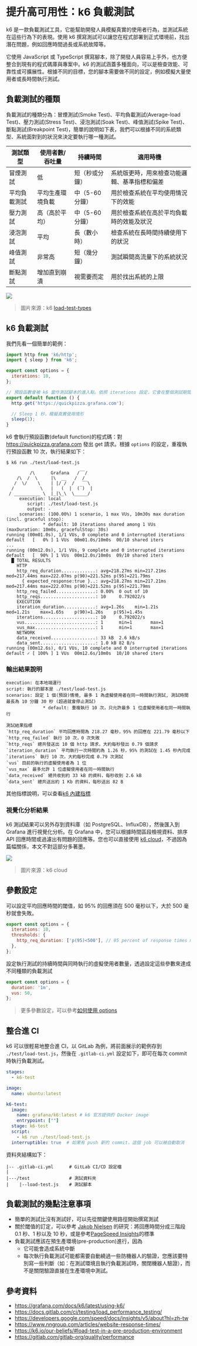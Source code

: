 # 提升高可用性：k6 負載測試

k6 是一款負載測試工具，它能幫助開發人員模擬真實的使用者行為，並測試系統在這些行為下的表現。使用 k6 撰寫測試可以讓您在程式部署到正式環境前，找出潛在問題，例如回應時間過長或系統故障等。

它使用 JavaScript 或 TypeScript 撰寫腳本，除了開發人員容易上手外，也方便整合到現有的程式碼庫與專案中。k6 的測試涵蓋多種面向，可以是檢查效能、可靠性或可擴展性。根據不同的目標，您的腳本需要做不同的設定，例如模擬大量使用者或長時間執行測試。

## 負載測試的種類

負載測試的種類分為：冒煙測試(Smoke Test)、平均負載測試(Average-load Test)、壓力測試(Stress Test)、浸泡測試(Soak Test)、峰值測試(Spike Test)、斷點測試(Breakpoint Test)，簡單的說明如下表，我們可以根據不同的系統類型、系統面對到的狀況來決定要執行哪一種測試。

| 測試類型 | 使用者數/吞吐量 | 持續時間 | 適用時機 |
|----------|----------------|---------|---------|
| 冒煙測試 | 低 | 短（秒或分鐘） | 系統版更時，用來檢查功能邏輯、基準指標和偏差 |
| 平均負載測試 | 平均生產環境負載 | 中（5-60分鐘） | 用於檢查系統在平均使用情況下的效能 |
| 壓力測試 | 高（高於平均） | 中（5-60分鐘） | 用於檢查系統在高於平均負載時的效能及狀況 |
| 浸泡測試 | 平均 | 長（數小時） | 檢查系統在長時間持續使用下的狀況 |
| 峰值測試 | 非常高 | 短（幾分鐘） | 測試瞬間高流量下的系統狀況 |
| 斷點測試 | 增加直到崩潰 | 視需要而定 | 用於找出系統的上限 |

![](https://grafana.com/media/docs/k6-oss/chart-load-test-types-overview.png?w=900)
> 圖片來源：k6 [load-test-types](https://grafana.com/load-testing/types-of-load-testing/)

## k6 負載測試

我們先看一個簡單的範例：

``` javascript
import http from 'k6/http';
import { sleep } from 'k6';

export const options = {
  iterations: 10,
};

// 預設函數會被 k6 當作測試腳本的進入點。依照 iterations 設定，它會在整個測試期間重複執行 10 次。
export default function () {
  http.get('https://quickpizza.grafana.com');

  // Sleep 1 秒，模擬真實使用情形
  sleep(1);
}
```

k6 會執行預設函數(default function)的程式碼：對 https://quickpizza.grafana.com 發出 get 請求。根據 `options` 的設定，重複執行預設函數 10 次，執行結果如下：

``` console
$ k6 run ./test/load-test.js

         /\      Grafana   /‾‾/  
    /\  /  \     |\  __   /  /   
   /  \/    \    | |/ /  /   ‾‾\ 
  /          \   |   (  |  (‾)  |
 / __________ \  |_|\_\  \_____/ 
     execution: local
        script: ./test/load-test.js
        output: -
     scenarios: (100.00%) 1 scenario, 1 max VUs, 10m30s max duration (incl. graceful stop):
              * default: 10 iterations shared among 1 VUs (maxDuration: 10m0s, gracefulStop: 30s)
running (00m01.0s), 1/1 VUs, 0 complete and 0 interrupted iterations
default   [   0% ] 1 VUs  00m01.0s/10m0s  00/10 shared iters
...
running (00m12.0s), 1/1 VUs, 9 complete and 0 interrupted iterations
default   [  90% ] 1 VUs  00m12.0s/10m0s  09/10 shared iters
  █ TOTAL RESULTS 
    HTTP
    http_req_duration.............: avg=218.27ms min=217.21ms med=217.44ms max=222.07ms p(90)=221.52ms p(95)=221.79ms
      { expected_response:true }..: avg=218.27ms min=217.21ms med=217.44ms max=222.07ms p(90)=221.52ms p(95)=221.79ms
    http_req_failed...............: 0.00%  0 out of 10
    http_reqs.....................: 10     0.792022/s
    EXECUTION
    iteration_duration............: avg=1.26s    min=1.21s    med=1.21s    max=1.65s    p(90)=1.26s    p(95)=1.45s   
    iterations....................: 10     0.792022/s
    vus...........................: 1      min=1       max=1
    vus_max.......................: 1      min=1       max=1
    NETWORK
    data_received.................: 33 kB  2.6 kB/s
    data_sent.....................: 1.0 kB 82 B/s
running (00m12.6s), 0/1 VUs, 10 complete and 0 interrupted iterations
default ✓ [ 100% ] 1 VUs  00m12.6s/10m0s  10/10 shared iters
```

### 輸出結果說明

``` unset
execution: 在本地端運行
script: 執行的腳本是 ./test/load-test.js
scenarios: 設定 1 個(預設)情境, 最多 1 為虛擬使用者在同一時間執行測試, 測試時間最長為 10 分鐘 30 秒 (超過就會停止測試)
              * default: 重複執行 10 次，只允許最多 1 位虛擬使用者在同一時間執行

測試結果指標
`http_req_duration` 平均回應時間為 218.27 毫秒，95% 的回應在 221.79 毫秒以下
`http_req_failed` 執行 10 次，0 次失敗
`http_reqs` 總共發送出 10 個 http 請求，大約每秒發出 0.79 個請求
`iteration_duration` 平均執行一次時間約為 1.26 秒，95% 的測試在 1.45 秒內完成
`iterations` 執行 10 次，大約每秒完成 0.79 次測試
`vus` 目前的執行的虛擬使用者為 1 位
`vus_max` 最多允許 1 位虛擬使用者在同一時間執行
`data_received` 總共收到約 33 kB 的資料，每秒收到 2.6 kB
`data_sent` 總共送出約 1 Kb 的資料，每秒送出 82 B
```

其他指標說明，可以查看[k6 內建指標](https://grafana.com/docs/k6/latest/using-k6/metrics/reference/)

### 視覺化分析結果

k6 測試結果可以另外存到資料庫（如 PostgreSQL、InfluxDB），然後匯入到 Grafana 進行視覺化分析。在 Grafana 中，您可以根據時間區段檢視資料、排序 API 回應時間或過濾出有問題的回應等。您也可以直接使用 [k6 cloud](https://grafana.com/products/cloud/k6/)，不過因為篇幅關係，本文不對這部分多著墨。

![](https://grafana.com/media/products/k6-cloud/run-cloud-tests.png?w=450)
> 圖片來源：k6 cloud

## 參數設定

可以設定平均回應時間的閾值，如 95% 的回應須在 500 毫秒以下，大於 500 毫秒就會失敗。

``` javascript
export const options = {
  iterations: 10,
  thresholds: {
    http_req_duration: ['p(95)<500'], // 95 percent of response times must be below 500ms
  },
};
```

設定執行測試的持續時間與同時執行的虛擬使用者數量，透過設定這些參數來達成不同種類的負載測試

``` javascript
export const options = {
  duration: '1m',
  vus: 50,
};
```

> 更多參數設定，可以參考[如何使用 options](https://grafana.com/docs/k6/latest/using-k6/k6-options/how-to/)

## 整合進 CI

k6 可以很輕易地整合進 CI，以 GitLab 為例，將前面展示的範例存到 `./test/load-test.js`，然後在 `.gitlab-ci.yml` 設定如下，即可在每次 commit 時執行負載測試。

``` yaml
stages:
  - k6-test

image:
  name: ubuntu:latest

k6-test:
  image:
    name: grafana/k6:latest # k6 官方提供的 Docker image
    entrypoint: [""]
  stage: k6-test
  script: 
    - k6 run ./test/load-test.js
  interruptible: true  # 如果有 push 新的 commit，這個 job 可以被自動取消

```

資料夾結構如下：

``` unset
|-- .gitlab-ci.yml      # GitLab CI/CD 設定檔
|
|---/test               # 測試資料夾
|    |--load-test.js    # 測試腳本
```

## 負載測試的幾點注意事項

- 簡單的測試比沒有測試好，可以先從關鍵使用路徑開始撰寫測試
- 關於閾值的訂定，可以參考 [Jakob Nielsen](https://www.nngroup.com/articles/website-response-times/) 的研究：將回應時間分成三階段 0.1 秒、1 秒以及 10 秒，或是參考[PageSpeed Insights](https://developers.google.com/speed/docs/insights/v5/about?hl=zh-tw)的標準
- 負載測試應該在預生產環境(pre-production)進行，因為
  - 它可能會造成系統中斷
  - 每次執行負載測試可能都需要自動繞過一些防機器人的驗證，您應該要特別寫一些判斷（如：在測試環境且執行負載測試時，關閉機器人驗證），而不是關閉驗證直接在生產環境中測試。

## 參考資料

- https://grafana.com/docs/k6/latest/using-k6/
- https://docs.gitlab.com/ci/testing/load_performance_testing/
- https://developers.google.com/speed/docs/insights/v5/about?hl=zh-tw
- https://www.nngroup.com/articles/website-response-times/
- https://k6.io/our-beliefs/#load-test-in-a-pre-production-environment
- https://gitlab.com/gitlab-org/quality/performance
